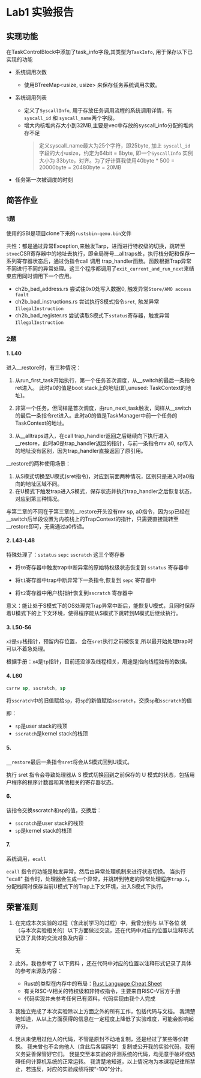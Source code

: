 # Lab1 实验报告

## 实现功能

在TaskControlBlock中添加了task_info字段,其类型为`TaskInfo`, 用于保存以下已实现的功能

- 系统调用次数
    
    - 使用BTreeMap<usize, usize> 来保存任务系统调用次数。

- 系统调用列表
     - 定义了`SyscallInfo`, 用于存放任务调用流程的系统调用详情，有`syscall_id` 和 `syscall_name`两个字段。
    - 增大内核堆内存大小到32MB,主要是vec中存放的syscall_info分配的堆内存不足
       >定义syscall_name最大为25个字符，即25byte, 加上 `syscall_id` 字段的大小usize，约定为64bit = 8byte, 即一个`SyscallInfo` 实例大小为 33byte，对齐。为了好计算我使用40byte * 500 = 20000byte = 20480byte = 20MB
- 任务第一次被调度的时刻

## 简答作业

### 1题

使用的SBI是项目clone下来的`rustsbin-qemu.bin`文件

共性：都是通过异常Exception,来触发Tarp，进而进行特权级的切换，跳转至`stvec`CSR寄存器中的地址去执行，即全局符号__alltraps处，执行栈分配和保存一系列寄存器状态后，通过伪指令call 调用 trap_handler函数。函数根据Trap异常不同进行不同的异常处理。这三个程序都调用了`exit_current_and_run_next`来结束应用同时调用下一个应用。

- ch2b_bad_address.rs 尝试往0x0处写入数据0, 触发异常`Store/AMO access fault`
- ch2b_bad_instructions.rs 尝试执行S模式指令`sret`, 触发异常`IllegalInstruction`
- ch2b_bad_register.rs  尝试读取S模式下`sstatus`寄存器，触发异常`IllegalInstruction`

### 2题

#### 1. L40

进入__restore时，有三种情况：

1. 从run_first_task开始执行，第一个任务首次调度，从__switch的最后一条指令ret进入。
此时a0的值是boot stack上的地址(即_unused: TaskContext的地址)。

2. 非第一个任务，但同样是首次调度，由run_next_task触发，同样从__switch的最后一条指令ret进入。此时a0的值是TaskManager中前一个任务的TaskContext的地址。

3. 从__alltraps进入，在call trap_handler返回之后继续向下执行进入__restore，此时a0是trap_handler返回的指针，与前一条指令mv a0, sp传入的地址没有区别，因为trap_handler直接返回了原引用。

__restore的两种使用场景：

1. 从S模式切换至U模式(sret指令)，对应到前面两种情况，区别只是进入时a0指向的地址区域不同。
2. 在U模式下触发trap进入S模式，保存状态并执行trap_handler之后恢复状态，对应到第三种情况。

与第二章的不同在于第三章的__restore开头没有mv sp, a0指令，因为sp已经在__switch后半段设置为内核栈上的TrapContext的指针，只需要直接跳转至__restore即可，无需通过a0传递。



#### 2. L43-L48 

特殊处理了：`sstatus` `sepc` `sscratch` 这三个寄存器

- 将`t0`寄存器中触发trap中断异常的原始特权级状态恢复到 `sstatus` 寄存器中

- 将`t1`寄存器中trap中断异常下一条指令,恢复到 `sepc` 寄存器中

- 将`t2`寄存器中用户栈指针恢复到`sscratch` 寄存器中

意义：能让处于S模式下的OS处理完Trap异常中断后，能恢复U模式，且同时保存着U模式下的上下文环境，使得程序能从S模式下跳转到M模式后继续执行。

#### 3. L50-56

`x2`是`sp`栈指针，预留内存位置， 会在`sret`执行之前被恢复,所以最开始处理trap时可以不着急处理。

根据手册：`x4`是`tp`指针，目前还没涉及线程相关，用途是指向线程独有的数据。

#### 4. L60

```asm
csrrw sp, sscratch, sp
```

将`sscratch`中的旧值赋给`sp`，将`sp`的新值赋给`sscratch`，交换`sp`和`sscratch`的值

即：
- `sp`是user stack的栈顶
- `sscratch`是kernel stack的栈顶

#### 5.

`__restore`最后一条指令`sret`将会从S模式回到U模式。

执行 sret 指令会导致处理器从 S 模式切换回到之前保存的 U 模式的状态，包括用户程序的程序计数器和其他相关的寄存器状态。


#### 6.

该指令交换sscratch和sp的值，交换后：

- `sscratch`是user stack的栈顶
- `sp`是kernel stack的栈顶

#### 7.

系统调用，`ecall`

`ecall` 指令的功能是触发异常，然后由异常处理机制来进行状态切换。
当执行 "ecall" 指令时，处理器会生成一个异常，并跳转到特定的异常处理程序`trap.S`，分配栈同时保存当前U模式下的Trap上下文环境，进入S模式下执行。

## 荣誉准则

1. 在完成本次实验的过程（含此前学习的过程）中，我曾分别与 以下各位 就（与本次实验相关的）以下方面做过交流，还在代码中对应的位置以注释形式记录了具体的交流对象及内容：

    无

2. 此外，我也参考了 以下资料 ，还在代码中对应的位置以注释形式记录了具体的参考来源及内容：

    - Rust的类型在内存中的布局：[Rust Language Cheat Sheet](https://cheats.rs/)
    - 有关RISC-V相关的特权级和非特权指令，主要来自RISC-V官方手册
    - 代码实现并未参考任何已有资料，代码实现由我个人完成

3. 我独立完成了本次实验除以上方面之外的所有工作，包括代码与文档。 我清楚地知道，从以上方面获得的信息在一定程度上降低了实验难度，可能会影响起评分。

4. 我从未使用过他人的代码，不管是原封不动地复制，还是经过了某些等价转换。 我未曾也不会向他人（含此后各届同学）复制或公开我的实验代码，我有义务妥善保管好它们。 我提交至本实验的评测系统的代码，均无意于破坏或妨碍任何计算机系统的正常运转。 我清楚地知道，以上情况均为本课程纪律所禁止，若违反，对应的实验成绩将按“-100”分计。